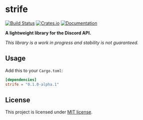strife
======

[![Build Status][travis-badge]][travis-link]
[![Crates.io][cargo-badge]][cargo-link]
[![Documentation][docs-badge]][docs-link]

[travis-link]: https://travis-ci.com/Juici/strife
[travis-badge]: https://travis-ci.com/Juici/strife.svg?branch=master

[cargo-link]: https://crates.io/crates/strife
[cargo-badge]: https://img.shields.io/crates/v/strife.svg

[docs-link]: https://docs.rs/strife
[docs-badge]: https://docs.rs/strife/badge.svg

**A lightweight library for the Discord API.**

*This library is a work in progress and stability is not guaranteed.*


## Usage

Add this to your `Cargo.toml`:

```toml
[dependencies]
strife = "0.1.0-alpha.1"
```


## License

This project is licensed under [MIT license](LICENSE).
